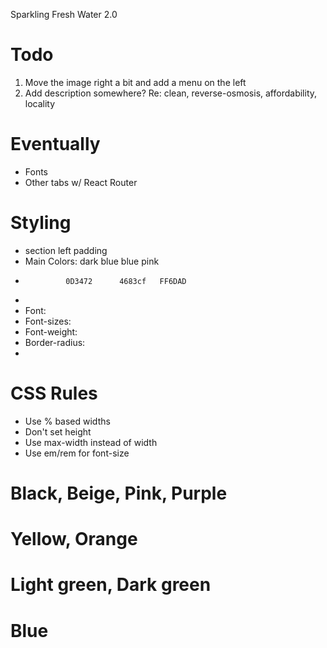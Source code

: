 Sparkling Fresh Water 2.0

# Todo
1. Move the image right a bit and add a menu on the left
2. Add description somewhere? Re: clean, reverse-osmosis, affordability, locality

# Eventually
- Fonts
- Other tabs w/ React Router

# Styling
- section left padding
- Main Colors: dark blue    blue    pink
-              0D3472      4683cf   FF6DAD
-
- Font:
- Font-sizes:
- Font-weight:
- Border-radius:
-

# CSS Rules
- Use % based widths
- Don't set height
- Use max-width instead of width
- Use em/rem for font-size

# Black, Beige, Pink, Purple
# Yellow, Orange
# Light green, Dark green
# Blue